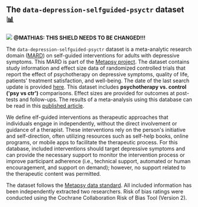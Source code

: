 ## **The `data-depression-selfguided-psyctr` dataset** 📊 

[<img src="https://img.shields.io/badge/DOI-10.5281%2Fzenodo.10185216-blue">](https://doi.org/10.5281/zenodo.10185216) **@MATHIAS: THIS SHIELD NEEDS TO BE CHANGED!!!**

The `data-depression-selfguided-psyctr` dataset is a meta-analytic research domain ([MARD](https://docs.metapsy.org/uploads/ebmental-2022-300509.pdf)) on self-guided interventions for adults with depressive symptoms. This MARD is part of the  [Metapsy project](https://www.metapsy.org/). The dataset contains study information and effect size data of randomized controlled trials that report the effect of psychotherapy on depressive symptoms, quality of life, patients' treatment satisfaction, and well-being. The date of the last search update is provided [here](https://github.com/metapsy-project/depression-selfguided-psyctr/blob/master/metadata/last_search.txt). This dataset includes **psychotherapy vs. control ('psy vs ctr')** comparisons. Effect sizes are provided for outcomes at post-tests and follow-ups. The results of a meta-analysis using this database can be read in this  [published article](https://www.thelancet.com/journals/ebiom/article/PIIS2352-3964(24)00243-3/fulltext).

We define elf-guided interventions as therapeutic approaches that individuals engage in independently, without the direct involvement or guidance of a therapist. These interventions rely on the person's initiative and self-direction, often utilizing resources such as self-help books, online programs, or mobile apps to facilitate the therapeutic process. For this database, included interventions should target depressive symptoms and can provide the necessary support to monitor the intervention process or improve participant adherence (i.e., technical support, automated or human encouragement, and support on demand); however, no support related to the therapeutic content was permitted.

The dataset follows the [Metapsy data standard](https://docs.metapsy.org/data-preparation/format/). All included information has been independently extracted two researchers. Risk of bias ratings were conducted using the Cochrane Collaboration Risk of Bias Tool (Version 2).
